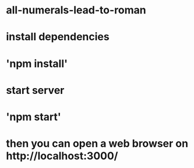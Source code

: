# all-numerals-lead-to-roman
# install dependencies
# 'npm install'
# start server
# 'npm start'
# then you can open a web browser on http://localhost:3000/